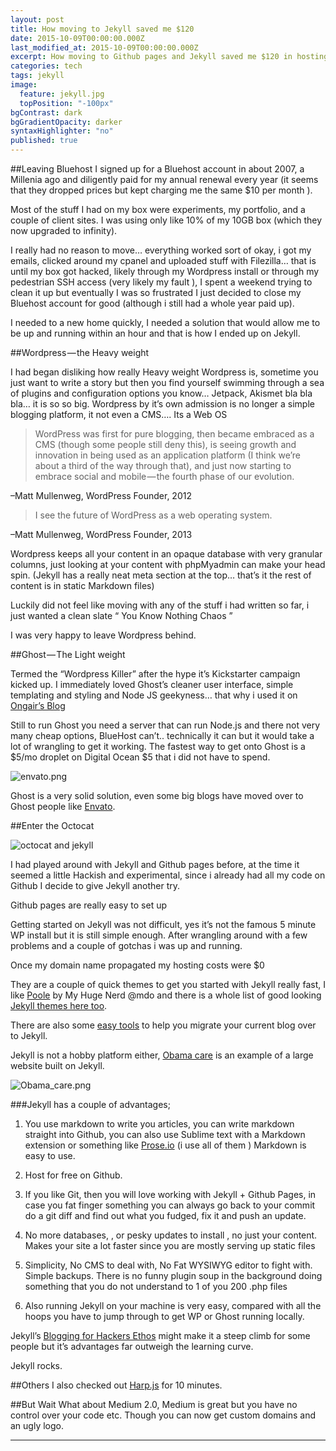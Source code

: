 ```yaml
---
layout: post
title: How moving to Jekyll saved me $120
date: 2015-10-09T00:00:00.000Z
last_modified_at: 2015-10-09T00:00:00.000Z
excerpt: How moving to Github pages and Jekyll saved me $120 in hosting costs.
categories: tech
tags: jekyll
image: 
  feature: jekyll.jpg
  topPosition: "-100px"
bgContrast: dark
bgGradientOpacity: darker
syntaxHighlighter: "no"
published: true
---
```



##Leaving Bluehost
I signed up for a Bluehost account in about 2007, a Millenia ago and diligently paid for my annual renewal every year (it seems that they dropped prices but kept charging me the same $10 per month ).

Most of the stuff I had on my box were experiments, my portfolio, and a couple of client sites. I was using only like 10% of my 10GB box (which they now upgraded to infinity).

I really had no reason to move… everything worked sort of okay, i got my emails, clicked around my cpanel and uploaded stuff with Filezilla… that is until my box got hacked, likely through my Wordpress install or through my pedestrian SSH access (very likely my fault ), I spent a weekend trying to clean it up but eventually I was so frustrated I just decided to close my Bluehost account for good (although i still had a whole year paid up).

I needed to a new home quickly, I needed a solution that would allow me to be up and running within an hour and that is how I ended up on Jekyll.

##Wordpress — the Heavy weight

I had began disliking how really Heavy weight Wordpress is, sometime you just want to write a story but then you find yourself swimming through a sea of plugins and configuration options you know… Jetpack, Akismet bla bla bla… it is so so big. Wordpress by it’s own admission is no longer a simple blogging platform, it not even a CMS…. Its a Web OS

> WordPress was first for pure blogging, then became embraced as a CMS (though some people still deny this), is seeing growth and innovation in being used as an application platform (I think we’re about a third of the way through that), and just now starting to embrace social and mobile — the fourth phase of our evolution.

–Matt Mullenweg, WordPress Founder, 2012

> I see the future of WordPress as a web operating system.

–Matt Mullenweg, WordPress Founder, 2013

Wordpress keeps all your content in an opaque database with very granular columns, just looking at your content with phpMyadmin can make your head spin. (Jekyll has a really neat meta section at the top… that’s it the rest of content is in static Markdown files)

Luckily did not feel like moving with any of the stuff i had written so far, i just wanted a clean slate “ You Know Nothing Chaos ”

I was very happy to leave Wordpress behind.

##Ghost — The Light weight

Termed the “Wordpress Killer” after the hype it’s Kickstarter campaign kicked up. I immediately loved Ghost’s cleaner user interface, simple templating and styling and Node JS geekyness… that why i used it on [Ongair’s Blog](http://blog.ongair.im/)

Still to run Ghost you need a server that can run Node.js and there not very many cheap options, BlueHost can’t.. technically it can but it would take a lot of wrangling to get it working. The fastest way to get onto Ghost is a $5/mo droplet on Digital Ocean $5 that i did not have to spend.

![envato.png]({{site.baseurl}}/_posts/envato.png)

Ghost is a very solid solution, even some big blogs have moved over to Ghost people like [Envato](http://inside.envato.com/).

##Enter the Octocat

![octocat and jekyll]({{site.baseurl}}/_posts/octo_cat.jpg)

I had played around with Jekyll and Github pages before, at the time it seemed a little Hackish and experimental, since i already had all my code on Github I decide to give Jekyll another try.

Github pages are really easy to set up

Getting started on Jekyll was not difficult, yes it’s not the famous 5 minute WP install but it is still simple enough. After wrangling around with a few problems and a couple of gotchas i was up and running.

Once my domain name propagated my hosting costs were $0

They are a couple of quick themes to get you started with Jekyll really fast, I like [Poole](http://getpoole.com/) by My Huge Nerd @mdo and there is a whole list of good looking [Jekyll themes here too](http://jekyllthemes.org/).

There are also some [easy tools](http://import.jekyllrb.com/docs/home/) to help you migrate your current blog over to Jekyll.

Jekyll is not a hobby platform either, [Obama care](https://www.healthcare.gov/) is an example of a large website built on Jekyll.

![Obama_care.png]({{site.baseurl}}_posts/Obama_care.png)


###Jekyll has a couple of advantages;

1. You use markdown to write you articles, you can write markdown straight into Github, you can also use Sublime text with a Markdown extension or something like [Prose.io](http://prose.io/) (i use all of them ) Markdown is easy to use.

2. Host for free on Github.

3. If you like Git, then you will love working with Jekyll + Github Pages, in case you fat finger something you can always go back to your commit do a
	git diff 
and find out what you fudged, fix it and push an update.

4. No more databases, , or pesky updates to install , no just your content. Makes your site a lot faster since you are mostly serving up static files

5. Simplicity, No CMS to deal with, No Fat WYSIWYG editor to fight with. Simple backups. There is no funny plugin soup in the background doing something that you do not understand to 1 of you 200 .php files

6. Also running Jekyll on your machine is very easy, compared with all the hoops you have to jump through to get WP or Ghost running locally.

Jekyll’s [Blogging for Hackers Ethos](http://tom.preston-werner.com/2008/11/17/blogging-like-a-hacker.html) might make it a steep climb for some people but it’s advantages far outweigh the learning curve.

Jekyll rocks.

##Others
I also checked out [Harp.js](http://harpjs.com/) for 10 minutes.

##But Wait 
What about Medium 2.0, Medium is great but you have no control over your code etc. Though you can now get custom domains and an ugly logo.
***
